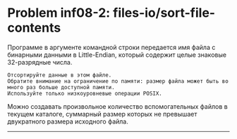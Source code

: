 **Problem inf08-2: files-io/sort-file-contents**
================================================

Программе в аргументе командной строки передается имя файла с бинарными данными в Little-Endian, который содержит целые знаковые 32-разрядные числа.

    Отсортируйте данные в этом файле.
    Обратите внимание на ограничение по памяти: размер файла может быть во много раз больше доступной памяти.
    Используйте только низкоуровневые операции POSIX.

Можно создавать произвольное количество вспомогательных файлов в текущем каталоге, суммарный размер которых не превышает двукратного размера исходного файла.

***
